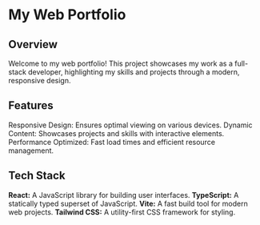# My Web Portfolio

## Overview

Welcome to my web portfolio! This project showcases my work as a full-stack developer, highlighting my skills and projects through a modern, responsive design.

## Features

Responsive Design: Ensures optimal viewing on various devices.
Dynamic Content: Showcases projects and skills with interactive elements.
Performance Optimized: Fast load times and efficient resource management.

## Tech Stack

**React:** A JavaScript library for building user interfaces.
**TypeScript:** A statically typed superset of JavaScript.
**Vite:** A fast build tool for modern web projects.
**Tailwind CSS:** A utility-first CSS framework for styling.
